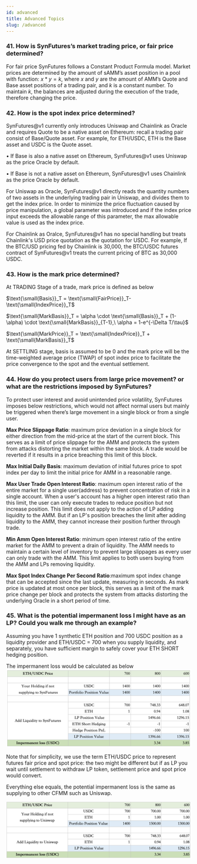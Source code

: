 ```yaml
---
id: advanced
title: Advanced Topics
slug: /advanced
---
```



### 41. How is SynFutures’s market trading price, or fair price determined?  

For fair price SynFutures follows a Constant Product Formula model. Market prices are determined by the amount of sAMM’s asset position in a pool with function: $x*y=k$, where $x$ and $y$ are the amount of AMM’s Quote and Base asset positions of a trading pair, and $k$ is a constant number. To maintain $k$, the balances are adjusted during the execution of the trade, therefore changing the price. 


### 42. How is the spot index price determined? 


SynFutures@v1 currently only introduces Uniswap and Chainlink as Oracle and requires Quote to be a native asset on Ethereum: recall a trading pair consist of Base/Quote asset. For example, for ETH/USDC, ETH is the Base asset and USDC is the Quote asset. 

•	 If Base is also a native asset on Ethereum, SynFutures@v1 uses Uniswap as the price Oracle by default. 

•	 If Base is not a native asset on Ethereum, SynFutures@v1 uses Chainlink as the price Oracle by default. 

For Uniswap as Oracle, SynFutures@v1 directly reads the quantity numbers of two assets in the underlying trading pair in Uniswap, and divides them to get the index price. In order to minimize the price fluctuation caused by price manipulation, a global parameter was introduced and if the index price input exceeds the allowable range of this parameter, the max allowable value is used as the index price.   

For Chainlink as Oralce, SynFutures@v1 has no special handling but treats Chainlink's USD price quotation as the quotation for USDC. For example, If the BTC/USD pricing fed by Chainlink is 30,000, the BTC/USDC futures contract of SynFutures@v1 treats the current pricing of BTC as 30,000 USDC. 

### 43. How is the mark price determined? 


At TRADING Stage of a trade, mark price is defined as below

$\text{\small{Basis}}_T = \text{\small{FairPrice}}_T-\text{\small{IndexPrice}}_T$

$\text{\small{MarkBasis}}_T = \alpha \cdot \text{\small{Basis}}_T + (1-\alpha) \cdot \text{\small{MarkBasis}}_{T-1},\ \alpha = 1-e^{-\Delta T/\tau}$

$\text{\small{MarkPrice}}_T = \text{\small{IndexPrice}}_T + \text{\small{MarkBasis}}_T$


At SETTLING stage, basis is assumed to be 0 and the mark price will be the time-weighted average price (TWAP) of spot index price to facilitate the price convergence to the spot and the eventual settlement.  

### 44. How do you protect users from large price movement? or what are the restrictions imposed by SynFutures? 


To protect user interest and avoid unintended price volatility, SynFutures imposes below restrictions, which would not affect normal users but mainly be triggered when there’s large movement in a single block or from a single user. 

**Max Price Slippage Ratio**:  maximum price deviation in a single block for either direction from the mid-price at the start of the current block. This serves as a limit of price slippage for the AMM and protects the system from attacks distorting the market within the same block. A trade would be reverted if it results in a price breaching this limit of this block.  

**Max Initial Daily Basis**:  maximum deviation of initial futures price to spot index per day to limit the initial price for AMM in a reasonable range.

**Max User Trade Open Interest Ratio**: maximum open interest ratio of the entire market for a single user(address) to prevent concentration of risk in a single account. When a user's account has a higher open interest ratio than this limit, the user can only execute trades to reduce position but not increase position. This limit does not apply to the action of LP adding liquidity to the AMM. But if an LP's position breaches the limit after adding liquidity to the AMM, they cannot increase their position further through trade. 

**Min Amm Open Interest Ratio**: minimum open interest ratio of the entire market for the AMM to prevent a drain of liquidity. The AMM needs to maintain a certain level of inventory to prevent large slippages as every user can only trade with the AMM. This limit applies to both users buying from the AMM and LPs removing liquidity.

**Max Spot Index Change Per Second Ratio**:maximum spot index change that can be accepted since the last update, measuring in seconds. As mark price is updated at most once per block, this serves as a limit of the mark price change per block and protects the system from attacks distorting the underlying Oracle in a short period of time.



### 45. What is the potential impermanent loss I might have as an LP? Could you walk me through an example?

Assuming you have 1 synthetic ETH position and 700 USDC position as a liquidity provider and ETH/USDC = 700 when you supply liquidity, and separately, you have sufficient margin to safely cover your ETH SHORT hedging position. 

The impermanent loss would be calculated as below 
![img](../static/img/ip_loss.png)

Note that for simplicity, we use the term ETH/USDC price to represent futures fair price and spot price: the two might be different but if as LP you wait until settlement to withdraw LP token, settlement price and spot price would convert.  

 Everything else equals, the potential impermanent loss is the same as supplying to other CFMM such as Uniswap. 

![img](../static/img/ip_loss2.png)
